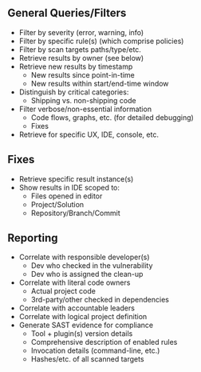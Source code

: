 
## General Queries/Filters
* Filter by severity (error, warning, info)
* Filter by specific rule(s) (which comprise policies)
* Filter by scan targets paths/type/etc.
* Retrieve results by owner (see below)
* Retrieve new results by timestamp
  * New results since point-in-time
  * New results within start/end-time window
* Distinguish by critical categories:
  * Shipping vs. non-shipping code
* Filter verbose/non-essential information
  * Code flows, graphs, etc. (for detailed debugging)
  * Fixes
* Retrieve for specific UX, IDE, console, etc.

## Fixes
* Retrieve specific result instance(s)
* Show results in IDE scoped to:
  * Files opened in editor
  * Project/Solution
  * Repository/Branch/Commit

## Reporting
* Correlate with responsible developer(s)
  * Dev who checked in the vulnerability
  * Dev who is assigned the clean-up
* Correlate with literal code owners
  * Actual project code
  * 3rd-party/other checked in dependencies
* Correlate with accountable leaders
* Correlate with logical project definition
* Generate SAST evidence for compliance
  * Tool + plugin(s) version details
  * Comprehensive description of enabled rules
  * Invocation details (command-line, etc.)
  * Hashes/etc. of all scanned targets
